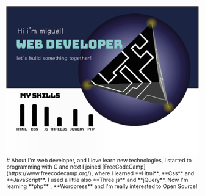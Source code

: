 <img src="/img/intro.png">
# About
I'm web developer, and I love learn new technologies,
I started to programming with C and next I joined [FreeCodeCamp](https://www.freecodecamp.org/), where I learned **Html**, **Css** and **JavaScript**.
I used a little also **Three.js** and **jQuery**.
Now I'm learning **php** , **Wordpress** and I'm really interested to Open Source!